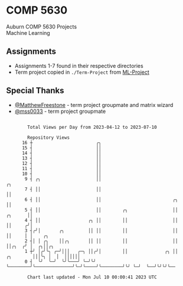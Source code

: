 # COMP 5630
Auburn COMP 5630 Projects  
Machine Learning

## Assignments
- Assignments 1-7 found in their respective directories
- Term project copied in `./Term-Project` from [ML-Project](https://github.com/wumphlett/ML-Project)

## Special Thanks
- [@MatthewFreestone](https://github.com/MatthewFreestone) - term project groupmate and matrix wizard
- [@mss0033](https://github.com/mss0033) - term project groupmate

```

        Total Views per Day from 2023-04-12 to 2023-07-10

        Repository Views
      16 ┼                        ╭╮
      15 ┤                        ││
      14 ┤                        ││
      13 ┤                        ││
      12 ┤                        ││
      11 ┤                        ││
      10 ┤                        ││
       9 ┤ ╭╮                     ││                                                   ╭╮
       7 ┤ ││                     ││                                                   ││
       6 ┤ ││                     ││                           ╭╮                      ││
       5 ┤ ││                     ││        ╭╮                 ││              ╭╮      ││
       4 ┤ ││                  ╭╮ ││        ││                 ││              ││     ╭╯│
       3 ┤╭╯│       ╭╮         ││ ││        ││                 ││              ││     │ │    ╭╮
       2 ┤│ │ ╭╮    ││╭╮       ││ ││        ││                 ││              ││╭╮  ╭╯ │  ╭╮││╭╮
       1 ┼╯ │╭╯╰╮ ╭─╯│││   ╭─╮ ││╭╯│        ││              ╭╮ ││    ╭╮        │││╰╮ │  │  ││││││
       0 ┤  ╰╯  ╰─╯  ╰╯╰───╯ ╰─╯╰╯ ╰────────╯╰──────────────╯╰─╯╰────╯╰────────╯╰╯ ╰─╯  ╰──╯╰╯╰╯╰──

        Chart last updated - Mon Jul 10 00:00:41 2023 UTC
        
```
